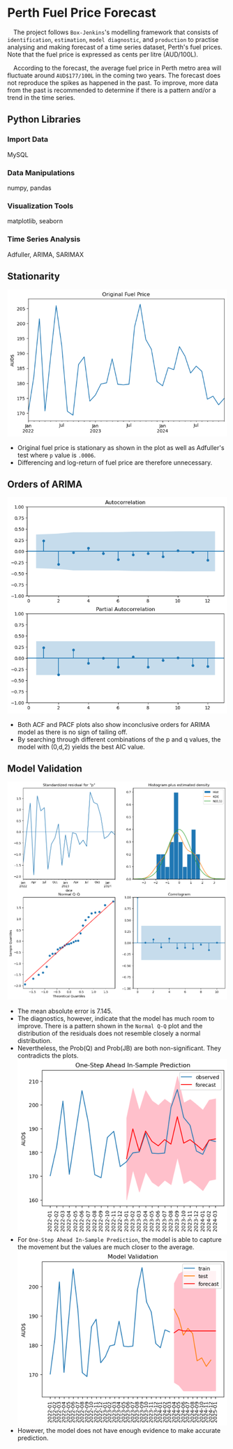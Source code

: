 # Perth Fuel Price Forecast
&emsp;The project follows `Box-Jenkins`'s modelling framework that consists of `identification`, `estimation`, `model diagnostic`, and `production` to practise analysing and making forecast of a time series dataset, Perth's fuel prices. Note that the fuel price is expressed as cents per litre (AUD/100L).  

&emsp;According to the forecast, the average fuel price in Perth metro area will fluctuate around `AUD$177/100L` in the coming two years. The forecast does not reproduce the spikes as happened in the past. To improve, more data from the past is recommended to determine if there is a pattern and/or a trend in the time series.

## Python Libraries
### Import Data
MySQL
### Data Manipulations
numpy, pandas
### Visualization Tools
matplotlib, seaborn
### Time Series Analysis
Adfuller, ARIMA, SARIMAX

## Stationarity
![Original Fuel Price](https://github.com/moscmh/portfolio/blob/main/Time_Series/Perth_Fuel_Forecast/plot/original_price.png?raw=true)
* Original fuel price is stationary as shown in the plot as well as Adfuller's test where `p` value is `.0006`.
* Differencing and log-return of fuel price are therefore unnecessary.

## Orders of ARIMA
![ACF and PACF for ARIMA](https://github.com/moscmh/portfolio/blob/main/Time_Series/Perth_Fuel_Forecast/plot/ARIMA_ACF_PACF.png?raw=true)
* Both ACF and PACF plots also show inconclusive orders for ARIMA model as there is no sign of tailing off.
* By searching through different combinations of the p and q values, the model with (0,d,2) yields the best AIC value.

## Model Validation
![ARIMA model diagnostics](https://github.com/moscmh/portfolio/blob/main/Time_Series/Perth_Fuel_Forecast/plot/ARIMA_diagnostics.png?raw=true)
* The mean absolute error is 7.145.
* The diagnostics, however, indicate that the model has much room to improve. There is a pattern shown in the `Normal Q-Q` plot and the distribution of the residuals does not resemble closely a normal distribution.
* Nevertheless, the Prob(Q) and Prob(JB) are both non-significant. They contradicts the plots.
![ARIMA One-Step Ahead In-Sample Prediction](https://github.com/moscmh/portfolio/blob/main/Time_Series/Perth_Fuel_Forecast/plot/arima_1_insample.png?raw=true)
* For `One-Step Ahead In-Sample Prediction`, the model is able to capture the movement but the values are much closer to the average.
![ARIMA Model Validation](https://github.com/moscmh/portfolio/blob/main/Time_Series/Perth_Fuel_Forecast/plot/ARIMA_valid.png?raw=true)
* However, the model does not have enough evidence to make accurate prediction.